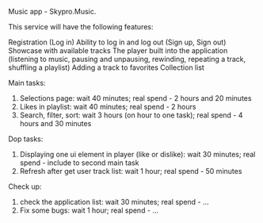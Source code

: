 Music app - Skypro.Music.

This service will have the following features:

Registration (Log in)
Ability to log in and log out (Sign up, Sign out)
Showcase with available tracks
The player built into the application (listening to music, pausing and unpausing, rewinding, repeating a track, shuffling a playlist)
Adding a track to favorites
Collection list

Main tasks:

1. Selections page: wait 40 minutes; real spend - 2 hours and 20 minutes
2. Likes in playlist: wait 40 minutes; real spend - 2 hours
3. Search, filter, sort: wait 3 hours (on hour to one task); real spend - 4 hours and 30 minutes

Dop tasks:

1. Displaying one ui element in player (like or dislike): wait 30 minutes; real spend - include to second main task
2. Refresh after get user track list: wait 1 hour; real spend - 50 minutes

Check up:

1. check the application list: wait 30 minutes; real spend - ...
2. Fix some bugs: wait 1 hour; real spend - ...
